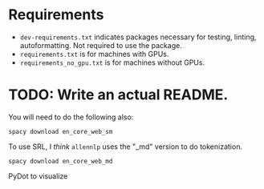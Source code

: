 # Requirements
 - `dev-requirements.txt` indicates packages necessary for testing, linting,
    autoformatting. Not required to use the package.
 -  `requirements.txt` is for machines with GPUs.
 -  `requirements_no_gpu.txt` is for machines without GPUs.
  
# TODO: Write an actual README.

You will need to do the following also:

	spacy download en_core_web_sm


To use SRL, I _think_ `allennlp` uses the "_md" version to do tokenization.

	spacy download en_core_web_md

PyDot to visualize
